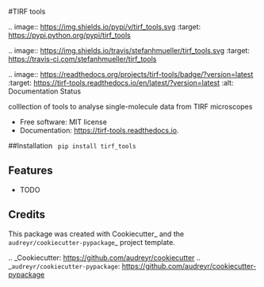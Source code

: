
#TIRF tools



.. image:: https://img.shields.io/pypi/v/tirf_tools.svg
        :target: https://pypi.python.org/pypi/tirf_tools

.. image:: https://img.shields.io/travis/stefanhmueller/tirf_tools.svg
        :target: https://travis-ci.com/stefanhmueller/tirf_tools

.. image:: https://readthedocs.org/projects/tirf-tools/badge/?version=latest
        :target: https://tirf-tools.readthedocs.io/en/latest/?version=latest
        :alt: Documentation Status




colllection of tools to analyse single-molecule data from TIRF microscopes


* Free software: MIT license
* Documentation: https://tirf-tools.readthedocs.io.


##Installation
``` pip install tirf_tools```


Features
--------

* TODO

Credits
-------

This package was created with Cookiecutter_ and the `audreyr/cookiecutter-pypackage`_ project template.

.. _Cookiecutter: https://github.com/audreyr/cookiecutter
.. _`audreyr/cookiecutter-pypackage`: https://github.com/audreyr/cookiecutter-pypackage
